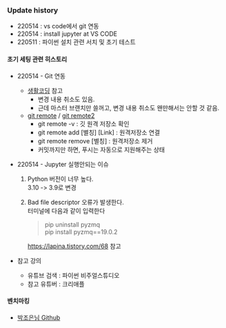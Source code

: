 ### **Update history**
- 220514 : vs code에서 git 연동
- 220514 : install jupyter at VS CODE
- 220511 : 파이썬 설치 관련 서치 및 초기 테스트

#### **초기 세팅 관련 히스토리**
- 220514 - Git 연동
    - [생활코딩](https://www.youtube.com/playlist?list=PLuHgQVnccGMAQvSVKdXFiOo51HUD8iQQm) 참고
        - 변경 내용 취소도 있음.
        - 근데 마스터 브랜치만 쓸꺼고, 변경 내용 취소도 왠만해서는 안할 것 같음.
    - [git remote](https://memme.tistory.com/48) / [git remote2](https://ifuwanna.tistory.com/263)
        - git remote -v : 깃 원격 저장소 확인
        - git remote add [별칭] [Link] : 원격저장소 연결
        - git remote remove [별칭] : 원격저장소 제거
        - 커밋까지만 하면, 푸시는 자동으로 지원해주는 상태

- 220514 - Jupyter 실행안되는 이슈
    1. Python 버전이 너무 높다.
        \
        3.10 -> 3.9로 변경
    2. Bad file descriptor 오류가 발생한다.
        \
        터미널에 다음과 같이 입력한다
        > pip uninstall pyzmq
        \
        > pip install pyzmq==19.0.2
        
        https://lapina.tistory.com/68 참고

- 참고 강의
    - 유튜브 검색 : 파이썬 비주얼스튜디오
    - 참고 유튜버 : 크리애플


#### **벤치마킹**
- [박조은님 Github](https://github.com/corazzon/KaggleStruggle)